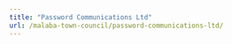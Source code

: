 ```yaml
---
title: "Password Communications Ltd"
url: /malaba-town-council/password-communications-ltd/
---
```

